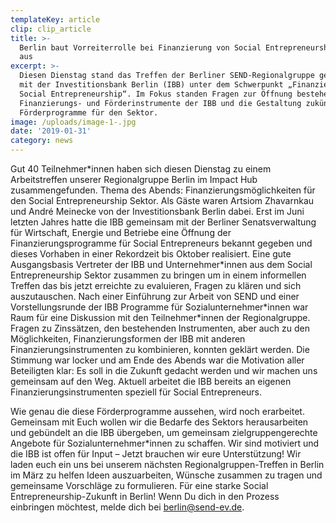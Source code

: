 ```yaml
---
templateKey: article
clip: clip_article
title: >-
  Berlin baut Vorreiterrolle bei Finanzierung von Social Entrepreneurship weiter
  aus
excerpt: >-
  Diesen Dienstag stand das Treffen der Berliner SEND-Regionalgruppe gemeinsam
  mit der Investitionsbank Berlin (IBB) unter dem Schwerpunkt „Finanzierung
  Social Entrepreneurship“. Im Fokus standen Fragen zur Öffnung bestehender
  Finanzierungs- und Förderinstrumente der IBB und die Gestaltung zukünftiger
  Förderprogramme für den Sektor.
image: /uploads/image-1-.jpg
date: '2019-01-31'
category: news
---
```

Gut 40 Teilnehmer\*innen haben sich diesen Dienstag zu einem Arbeitstreffen unserer Regionalgruppe Berlin im Impact Hub zusammengefunden. Thema des Abends: Finanzierungsmöglichkeiten für den Social Entrepreneurship Sektor. Als Gäste waren Artsiom Zhavarnkau und André Meinecke von der Investitionsbank Berlin dabei. Erst im Juni letzten Jahres hatte die IBB gemeinsam mit der Berliner Senatsverwaltung für Wirtschaft, Energie und Betriebe eine Öffnung der Finanzierungsprogramme für Social Entrepreneurs bekannt gegeben und dieses Vorhaben in einer Rekordzeit bis Oktober realisiert. Eine gute Ausgangsbasis Vertreter der IBB und Unternehmer\*innen aus dem Social Entrepreneurship Sektor zusammen zu bringen um in einem informellen Treffen das bis jetzt erreichte zu evaluieren, Fragen zu klären und sich auszutauschen. Nach einer Einführung zur Arbeit von SEND und einer Vorstellungsrunde der IBB Programme für Sozialunternehmer\*innen war Raum für eine Diskussion mit den Teilnehmer\*innen der Regionalgruppe. Fragen zu Zinssätzen, den bestehenden Instrumenten, aber auch zu den Möglichkeiten, Finanzierungsformen der IBB mit anderen Finanzierungsinstrumenten zu kombinieren, konnten geklärt werden. Die Stimmung war locker und am Ende des Abends war die Motivation aller Beteiligten klar: Es soll in die Zukunft gedacht werden und wir machen uns gemeinsam auf den Weg. Aktuell arbeitet die IBB bereits an eigenen Finanzierungsinstrumenten speziell für Social Entrepreneurs. 

Wie genau die diese Förderprogramme aussehen, wird noch erarbeitet. Gemeinsam mit Euch wollen wir die Bedarfe des Sektors herausarbeiten und gebündelt an die IBB übergeben, um gemeinsam zielgruppengerechte Angebote für Sozialunternehmer*innen zu schaffen. Wir sind motiviert und die IBB ist offen für Input – Jetzt brauchen wir eure Unterstützung! Wir laden euch ein uns bei unserem nächsten Regionalgruppen-Treffen in Berlin im März zu helfen Ideen auszuarbeiten, Wünsche zusammen zu tragen und gemeinsame Vorschläge zu formulieren. Für eine starke Social Entrepreneurship-Zukunft in Berlin! Wenn Du dich in den Prozess einbringen möchtest, melde dich bei berlin@send-ev.de.
